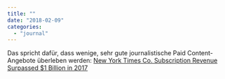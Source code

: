 ```yaml
---
title: ""
date: "2018-02-09"
categories: 
  - "journal"
---
```


Das spricht dafür, dass wenige, sehr gute journalistische Paid Content-Angebote überleben werden: [New York Times Co. Subscription Revenue Surpassed $1 Billion in 2017](https://mobile.nytimes.com/2018/02/08/business/new-york-times-company-earnings.html)
